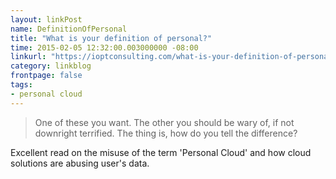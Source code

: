 ```yaml
---
layout: linkPost
name: DefinitionOfPersonal
title: "What is your definition of personal?"
time: 2015-02-05 12:32:00.003000000 -08:00
linkurl: "https://ioptconsulting.com/what-is-your-definition-of-personal/"
category: linkblog
frontpage: false
tags:
- personal cloud
---
```


<blockquote>
    One of these you want. The other you should be wary of, if not downright terrified.  The thing is, how do you tell the difference?
</blockquote>

<p>Excellent read on the misuse of the term 'Personal Cloud' and how cloud solutions are abusing user's data.
</p>
